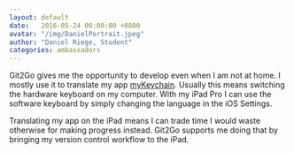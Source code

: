 ```yaml
---
layout: default
date:   2016-05-24 00:00:00 +0800
avatar: "/img/DanielPortrait.jpeg"
author: "Daniel Riege, Student"
categories: ambassadors
---
```


Git2Go gives me the opportunity to develop even when I am not at home. I mostly use it to translate my app [myKeychain](http://www.mykeychain.net). Usually this means switching the hardware keyboard on my computer. With my iPad Pro I can use the software keyboard by simply changing the language in the iOS Settings.

Translating my app on the iPad means I can trade time I would waste otherwise for making progress instead. Git2Go supports me doing that by bringing my version control workflow to the iPad.
